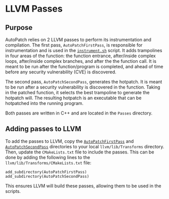 # LLVM Passes
## Purpose
AutoPatch relies on 2 LLVM passes to perform its instrumentation and compilation. The first pass, `AutoPatchFirstPass`, is responsible for instrumentation and is used in the [`instrument.sh`](../Scripts/instrument.sh) script. It adds trampolines in four areas of the function: the function entrance, after/inside complex loops, after/inside complex branches, and after the the function call. It is meant to be run after the function/program is completed, and ahead of time before any security vulnerability (CVE) is discovered.

The second pass, `AutoPatchSecondPass`, generates the hotpatch. It is meant to be run after a security vulnerability is discovered in the function. Taking in the patched function, it selects the best trampoline to generate the hotpatch will. The resulting hotpatch is an executable that can be hotpatched into the running program.

Both passes are written in C++ and are located in the `Passes` directory.
## Adding passes to LLVM
To add the passes to LLVM, copy the [`AutoPatchFirstPass`](AutoPatchFirstPass) and [`AutoPatchSecondPass`](AutoPatchSecondPass) directories to your local `llvm/lib/Transforms` directory. Then, update the `CMakeLists.txt` file to include the passes. This can be done by adding the following lines to the `llvm/lib/Transforms/CMakeLists.txt` file:
```
add_subdirectory(AutoPatchFirstPass)
add_subdirectory(AutoPatchSecondPass)
```
This ensures LLVM will build these passes, allowing them to be used in the scripts.